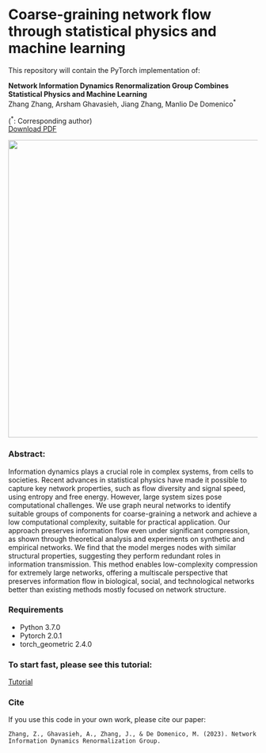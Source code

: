 # Coarse-graining network flow through statistical physics and machine learning

This repository will contain the PyTorch implementation of:
<br>

**Network Information Dynamics Renormalization Group Combines Statistical Physics and Machine Learning**<br>
Zhang Zhang, Arsham Ghavasieh, Jiang Zhang, Manlio De Domenico<sup>\*</sup><br>

(<sup>\*</sup>: Corresponding author) <br>
[Download PDF](https://www.researchsquare.com/article/rs-3503708/v1)<br>

<p align="center">
  <img src="./architecture.png" width="600px" alt="">
</p>


### Abstract: 

Information dynamics plays a crucial role in complex systems, from cells to societies.  Recent advances in statistical physics have made it possible to capture key network properties, such as flow diversity and signal speed, using entropy and free energy. However, large system sizes pose computational challenges. We use graph neural networks to identify suitable groups of components for coarse-graining a network and achieve a low computational complexity, suitable for practical application. Our approach preserves information flow even under significant compression, as shown through theoretical analysis and experiments on synthetic and empirical networks. We find that the model merges nodes with similar structural properties, suggesting they perform redundant roles in information transmission. This method enables low-complexity compression for extremely large networks, offering a multiscale perspective that preserves information flow in biological, social, and technological networks better than existing methods mostly focused on network structure.

### Requirements

- Python 3.7.0
- Pytorch 2.0.1
- torch_geometric 2.4.0

### To start fast, please see this tutorial:

[Tutorial](https://github.com/3riccc/nfc_model/blob/main/tutorial_for_a_fast_start_on_BA_net_renormalization.ipynb)


### Cite
If you use this code in your own work, please cite our paper:
```
Zhang, Z., Ghavasieh, A., Zhang, J., & De Domenico, M. (2023). Network Information Dynamics Renormalization Group.

```

